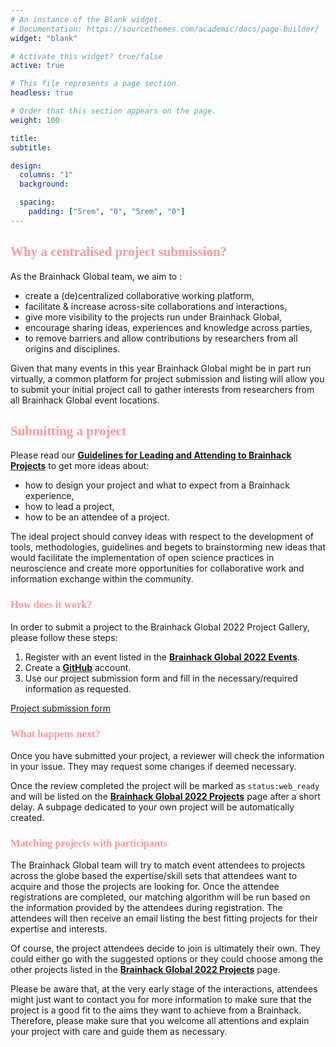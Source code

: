```yaml
---
# An instance of the Blank widget.
# Documentation: https://sourcethemes.com/academic/docs/page-builder/
widget: "blank"

# Activate this widget? true/false
active: true

# This file represents a page section.
headless: true

# Order that this section appears on the page.
weight: 100

title:
subtitle:

design:
  columns: "1"
  background:

  spacing:
    padding: ["5rem", "0", "5rem", "0"]
---
```


<link rel="stylesheet" type="text/css" href="//fonts.googleapis.com/css?family=Pacifico" />

<h2 style="font-family:'Pacifico'; color:#fe97a0">
   Why a centralised project submission?
</h2>

As the Brainhack Global team, we aim to :

- create a (de)centralized collaborative working platform,
- facilitate & increase across-site collaborations and interactions,
- give more visibility to the projects run under Brainhack Global,
- encourage sharing ideas, experiences and knowledge across parties,
- to remove barriers and allow contributions by researchers from all origins and
  disciplines.

Given that many events in this year Brainhack Global might be in part run
virtually, a common platform for project submission and listing will allow you
to submit your initial project call to gather interests from researchers from
all Brainhack Global event locations.

<h2 style="font-family:'Pacifico'; color:#fe97a0">
   Submitting a project
</h2>

Please read our
**[Guidelines for Leading and Attending to Brainhack Projects](https://github.com/brainhackorg/bhg-event-materials/blob/master/docs/leading_and_attending_to_brainhack_projects.md)**
to get more ideas about:

- how to design your project and what to expect from a Brainhack experience,
- how to lead a project,
- how to be an attendee of a project.

The ideal project should convey ideas with respect to the development of tools,
methodologies, guidelines and begets to brainstorming new ideas that would
facilitate the implementation of open science practices in neuroscience and
create more opportunities for collaborative work and information exchange within
the community.

<h3 style="font-family:'Pacifico'; color:#fe97a0">
   How does it work?
</h3>

In order to submit a project to the Brainhack Global 2022 Project Gallery,
please follow these steps:

1. Register with an event listed in the
   **[Brainhack Global 2022 Events](https://brainhack.org/global2022/events/)**.
1. Create a **[GitHub](http://github.com/)** account.
1. Use our project submission form and fill in the necessary/required
information as requested.
<p class="text-center">
  <a  href="https://github.com/brainhackorg/global2022/issues/new?assignees=&labels=project&template=project-submission-template.yml"
      target="_blank"
      class="btn btn-light mx-auto p-3 font-weight-bold">
      Project submission form
  </a>
</p>

<h3 style="font-family:'Pacifico'; color:#fe97a0">
   What happens next?
</h3>

Once you have submitted your project, a reviewer will check the information in
your issue. They may request some changes if deemed necessary.

Once the review completed the project will be marked as `status:web_ready` and
will be listed on the
**[Brainhack Global 2022 Projects](https://brainhack.org/global2022/projects/)**
page after a short delay. A subpage dedicated to your own project will be
automatically created.

<h3 style="font-family:'Pacifico'; color:#fe97a0">
   Matching projects with participants
</h3>

The Brainhack Global team will try to match event attendees to projects across
the globe based the expertise/skill sets that attendees want to acquire and
those the projects are looking for. Once the attendee registrations are
completed, our matching algorithm will be run based on the information provided
by the attendees during registration. The attendees will then receive an email
listing the best fitting projects for their expertise and interests.

Of course, the project attendees decide to join is ultimately their own. They
could either go with the suggested options or they could choose among the other
projects listed in the
**[Brainhack Global 2022 Projects](https://brainhack.org/global2022/projects/)**
page.

Please be aware that, at the very early stage of the interactions, attendees
might just want to contact you for more information to make sure that the
project is a good fit to the aims they want to achieve from a Brainhack.
Therefore, please make sure that you welcome all attentions and explain your
project with care and guide them as necessary.
